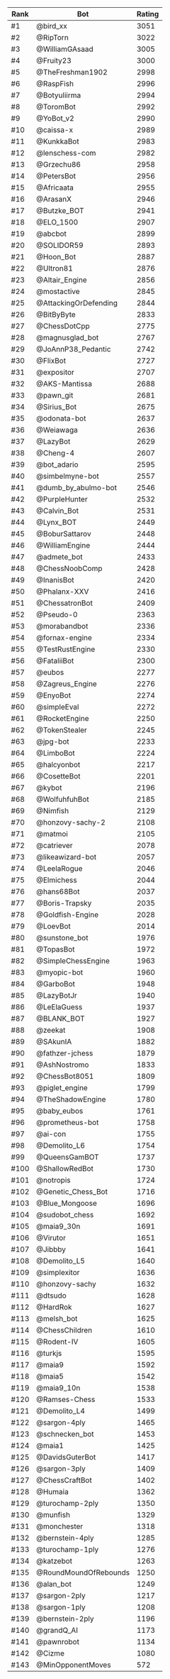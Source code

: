 Rank|Bot|Rating
---|---|---
#1|@bird_xx|3051
#2|@RipTorn|3022
#3|@WilliamGAsaad|3005
#4|@Fruity23|3000
#5|@TheFreshman1902|2998
#6|@RaspFish|2996
#7|@Botyuliirma|2994
#8|@ToromBot|2992
#9|@YoBot_v2|2990
#10|@caissa-x|2989
#11|@KunkkaBot|2983
#12|@lenschess-com|2982
#13|@Grzechu86|2958
#14|@PetersBot|2956
#15|@Africaata|2955
#16|@ArasanX|2946
#17|@Butzke_BOT|2941
#18|@ELO_1500|2907
#19|@abcbot|2899
#20|@SOLIDOR59|2893
#21|@Hoon_Bot|2887
#22|@Ultron81|2876
#23|@Altair_Engine|2856
#24|@mostactive|2845
#25|@AttackingOrDefending|2844
#26|@BitByByte|2833
#27|@ChessDotCpp|2775
#28|@magnusglad_bot|2767
#29|@JoAnnP38_Pedantic|2742
#30|@FlixBot|2727
#31|@expositor|2707
#32|@AKS-Mantissa|2688
#33|@pawn_git|2681
#34|@Sirius_Bot|2675
#35|@odonata-bot|2637
#36|@Weiawaga|2636
#37|@LazyBot|2629
#38|@Cheng-4|2607
#39|@bot_adario|2595
#40|@simbelmyne-bot|2557
#41|@dumb_by_abulmo-bot|2546
#42|@PurpleHunter|2532
#43|@Calvin_Bot|2531
#44|@Lynx_BOT|2449
#45|@BoburSattarov|2448
#46|@WilliamEngine|2444
#47|@admete_bot|2433
#48|@ChessNoobComp|2428
#49|@InanisBot|2420
#50|@Phalanx-XXV|2416
#51|@ChessatronBot|2409
#52|@Pseudo-0|2363
#53|@morabandbot|2336
#54|@fornax-engine|2334
#55|@TestRustEngine|2330
#56|@FataliiBot|2300
#57|@eubos|2277
#58|@Zagreus_Engine|2276
#59|@EnyoBot|2274
#60|@simpleEval|2272
#61|@RocketEngine|2250
#62|@TokenStealer|2245
#63|@jpg-bot|2233
#64|@LimboBot|2224
#65|@halcyonbot|2217
#66|@CosetteBot|2201
#67|@kybot|2196
#68|@WolfuhfuhBot|2185
#69|@Nimfish|2129
#70|@honzovy-sachy-2|2108
#71|@matmoi|2105
#72|@catriever|2078
#73|@likeawizard-bot|2057
#74|@LeelaRogue|2046
#75|@Elmichess|2044
#76|@hans68Bot|2037
#77|@Boris-Trapsky|2035
#78|@Goldfish-Engine|2028
#79|@LoevBot|2014
#80|@sunstone_bot|1976
#81|@TopasBot|1972
#82|@SimpleChessEngine|1963
#83|@myopic-bot|1960
#84|@GarboBot|1948
#85|@LazyBotJr|1940
#86|@LeElaGuess|1937
#87|@BLANK_BOT|1927
#88|@zeekat|1908
#89|@SAkunIA|1882
#90|@fathzer-jchess|1879
#91|@AshNostromo|1833
#92|@ChessBot8051|1809
#93|@piglet_engine|1799
#94|@TheShadowEngine|1780
#95|@baby_eubos|1761
#96|@prometheus-bot|1758
#97|@ai-con|1755
#98|@Demolito_L6|1754
#99|@QueensGamBOT|1737
#100|@ShallowRedBot|1730
#101|@notropis|1724
#102|@Genetic_Chess_Bot|1716
#103|@Blue_Mongoose|1696
#104|@sudobot_chess|1692
#105|@maia9_30n|1691
#106|@Virutor|1651
#107|@Jibbby|1641
#108|@Demolito_L5|1640
#109|@simplexitor|1636
#110|@honzovy-sachy|1632
#111|@dtsudo|1628
#112|@HardRok|1627
#113|@melsh_bot|1625
#114|@ChessChildren|1610
#115|@Rodent-IV|1605
#116|@turkjs|1595
#117|@maia9|1592
#118|@maia5|1542
#119|@maia9_10n|1538
#120|@Ramses-Chess|1533
#121|@Demolito_L4|1499
#122|@sargon-4ply|1465
#123|@schnecken_bot|1453
#124|@maia1|1425
#125|@DavidsGuterBot|1417
#126|@sargon-3ply|1409
#127|@ChessCraftBot|1402
#128|@Humaia|1362
#129|@turochamp-2ply|1350
#130|@munfish|1329
#131|@monchester|1318
#132|@bernstein-4ply|1285
#133|@turochamp-1ply|1276
#134|@katzebot|1263
#135|@RoundMoundOfRebounds|1250
#136|@alan_bot|1249
#137|@sargon-2ply|1217
#138|@sargon-1ply|1208
#139|@bernstein-2ply|1196
#140|@grandQ_AI|1173
#141|@pawnrobot|1134
#142|@Cizme|1080
#143|@MinOpponentMoves|572

